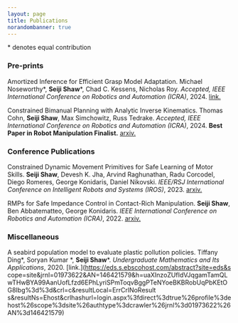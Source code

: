 ```yaml
---
layout: page
title: Publications
norandombanner: true
---
```



\* denotes equal contribution

### Pre-prints
Amortized Inference for Efficient Grasp Model Adaptation. Michael Noseworthy\*, **Seiji Shaw**\*, Chad C. Kessens, Nicholas Roy. *Accepted, IEEE International Conference on Robotics and Automation (ICRA)*, 2024. [link.](http://groups.csail.mit.edu/rrg/papers/noseworthy_shaw_icra24.pdf)

Constrained Bimanual Planning with Analytic Inverse Kinematics. Thomas Cohn, **Seiji Shaw**, Max Simchowitz, Russ Tedrake. *Accepted, IEEE International Conference on Robotics and Automation (ICRA)*, 2024. **Best Paper in Robot Manipulation Finalist.** [arxiv.](https://arxiv.org/abs/2309.08770)

### Conference Publications
Constrained Dynamic Movement Primitives for Safe Learning of Motor Skills. **Seiji Shaw**, Devesh K. Jha, Arvind Raghunathan, Radu Corcodel, Diego Romeres, George Konidaris, Daniel Nikovski. *IEEE/RSJ International Conference on Intelligent Robots and Systems (IROS)*, 2023. 
[arxiv.](https://arxiv.org/abs/2209.14461)

RMPs for Safe Impedance Control in Contact-Rich Manipulation. **Seiji Shaw**, Ben Abbatematteo, George Konidaris. *IEEE International Conference on Robotics and Automation (ICRA)*, 2022.
[arxiv.](https://arxiv.org/abs/2109.12103)

### Miscellaneous
A seabird population model to evaluate plastic pollution policies. Tiffany Ding\*, Soryan Kumar \*, **Seiji Shaw**\*. *Undergraduate Mathematics and Its Applications*, 2020.
[link.](https://eds.s.ebscohost.com/abstract?site=eds&s    cope=site&jrnl=01973622&AN=146421579&h=uaXInzoZUfIdVJqgamTamQLwTHwBYA99AanUofLfzd6EPhLyriSPmToqvBggPTeNYoeBKBRobUqPbKEtOG8Ibg%3d%3d&crl=c&resultLocal=ErrCrlNoResult    s&resultNs=Ehost&crlhashurl=login.aspx%3fdirect%3dtrue%26profile%3dehost%26scope%3dsite%26authtype%3dcrawler%26jrnl%3d01973622%26AN%3d146421579)


